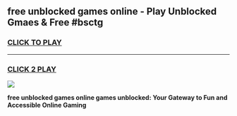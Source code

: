 
## free unblocked games online - Play Unblocked Gmaes & Free #bsctg
<h3>
<a href="https://news.freeplayer.one?title=free_unblocked_games_online&ref=03M">CLICK TO PLAY</a></h3>
<hr>

<h3>
<a href="https://news.freeplayer.one?title=free_unblocked_games_online&ref=03M">CLICK 2 PLAY</a>
  
</h3>

<a href="https://news.freeplayer.one?title=free_unblocked_games_online&ref=03M"><img src="https://clearcache.store/games.png"></a>


**free unblocked games online games unblocked: Your Gateway to Fun and Accessible Online Gaming**
